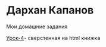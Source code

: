 # Дархан Капанов
Мои домашние задания

[Урок-4](http://first.github.io/lesson-4/ "Моя готовая домашка")- сверстенная на html книжка
